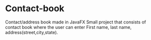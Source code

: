 # Contact-book
Contact/address book made in JavaFX
Small project that consists of contact book where the user can enter First name, last name, address(street,city,state).
